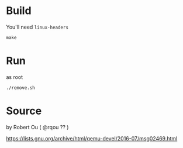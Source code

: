 # Build

You'll need `linux-headers`

```
make
```

# Run

as root

```
./remove.sh
```

# Source

by Robert Ou ( @rqou ?? )

https://lists.gnu.org/archive/html/qemu-devel/2016-07/msg02469.html
